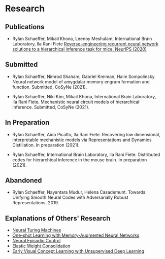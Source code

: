 # Research

## Publications
- Rylan Schaeffer, Mikail Khona, Leenoy Meshulam, International Brain Laboratory, Ila Rani Fiete
[Reverse-engineering recurrent neural network solutions to a hierarchical inference task for mice. NeurIPS (2020)](research/20200605_ibl_rnn/main.html)

## Submitted
- Rylan Schaeffer, Nimrod Shaham, Gabriel Kreiman, Haim Sompolinsky. 
Neural network model of amygdalar memory engram formation and function. Submitted, CoSyNe (2021).
 
- Rylan Schaeffer, Niki Kim, Mikail Khona, International Brain Laboratory, Ila Rani Fiete. 
Mechanistic neural circuit models of hierarchical inference. Submitted, CoSyNe (2021).

## In Preparation
 
- Rylan Schaeffer, Aida Picatto, Ila Rani Fiete. Recovering low dimensional, interpretable mechanistic models 
via Representations and Dynamics Distillation. In preparation (2021).
 
- Rylan Schaeffer, International Brain Laboratory, Ila Rani Fiete. Distributed codes for 
hierarchical inference in the mouse brain. In preparation (2021).


## Abandoned
- Rylan Schaeffer, Nayantara Mudur, Helena Casademunt. Towards Unifying Smooth 
  Neural Codes with Adversarially Robust Representations. 2019.


## Explanations of Others' Research
- [Neural Turing Machines](research/neural_turing_machine/main.html)
- [One-shot Learning with Memory-Augmented Neural Networks](research/one_shot_learning_with_memory_augmented_nn/main.html)
- [Neural Episodic Control](research/neural_episodic_control/main.html)
- [Elastic Weight Consolidation](research/elastic_weight_consolidation/main.html)
- [Early Visual Concept Learning with Unsupervised Deep Learning](research/early_visual_concept_learning/main.html")